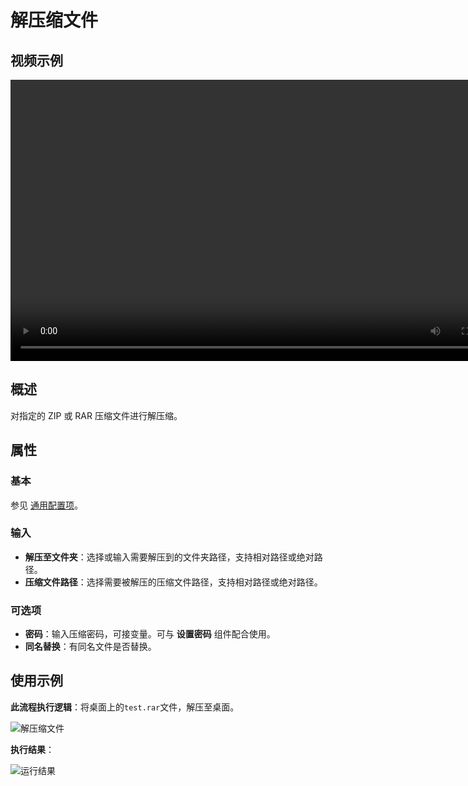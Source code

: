 # 解压缩文件

## 视频示例

<video controls height='450px' width='800px' src="https://encooacademy.oss-cn-shanghai.aliyuncs.com/activity/UnzipFile.mp4"></video>

## 概述

对指定的 ZIP 或 RAR 压缩文件进行解压缩。

## 属性

### 基本

参见 [通用配置项](../Appendix/CommonConfigurationItems.md)。

### 输入

- **解压至文件夹**：选择或输入需要解压到的文件夹路径，支持相对路径或绝对路径。
- **压缩文件路径**：选择需要被解压的压缩文件路径，支持相对路径或绝对路径。

### 可选项

- **密码**：输入压缩密码，可接变量。可与 **设置密码** 组件配合使用。
- **同名替换**：有同名文件是否替换。

## 使用示例

**此流程执行逻辑**：将桌面上的`test.rar`文件，解压至桌面。

![解压缩文件](https://docimages.blob.core.chinacloudapi.cn/images/Activities/decompressefile20210225.png)

**执行结果**：

![运行结果](https://docimages.blob.core.chinacloudapi.cn/images/Activities/decompressefileresult20210225.png)
